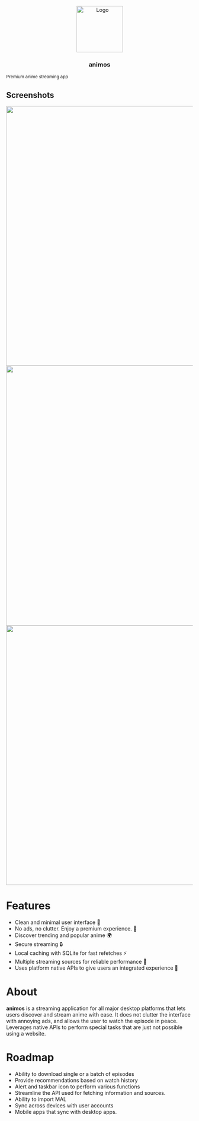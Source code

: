 <p align="center">
    <img src="https://github.com/Nectres/animos/blob/master/build/icons/512x512.png?raw=true" alt="Logo" width="125px"  />
    <h3 align="center"> animos </h3>
    <small align="center"> Premium anime streaming app </small>
</p>

## Screenshots

<div align="center">
<img src="https://ik.imagekit.io/u8heu9jhq/homepage?ik-sdk-version=javascript-1.4.3&updatedAt=1668226605539" width="700px"/>
<img src="https://ik.imagekit.io/u8heu9jhq/anime_info?ik-sdk-version=javascript-1.4.3&updatedAt=1668226605539" width="700px"/>
<img src="https://ik.imagekit.io/u8heu9jhq/episode?ik-sdk-version=javascript-1.4.3&updatedAt=1668226605539" width="700px"/>
</div>

# Features

- Clean and minimal user interface 🌟
- No ads, no clutter. Enjoy a premium experience. 🛑
- Discover trending and popular anime 🌍
- Secure streaming 🔒
- Local caching with SQLite for fast refetches ⚡
- Multiple streaming sources for reliable performance 🐳
- Uses platform native APIs to give users an integrated experience 🤝

# About

<b>animos</b> is a streaming application for all major desktop platforms that lets users discover and stream anime with ease.
It does not clutter the interface with annoying ads, and allows the user to watch the episode in peace. Leverages native APIs to perform special tasks that are just not possible using a website.

# Roadmap

- Ability to download single or a batch of episodes
- Provide recommendations based on watch history
- Alert and taskbar icon to perform various functions
- Streamline the API used for fetching information and sources.
- Ability to import MAL
- Sync across devices with user accounts
- Mobile apps that sync with desktop apps.
